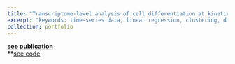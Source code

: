 ```yaml
---
title: "Transcriptome-level analysis of cell differentiation at kinetic high-resolution"
excerpt: "keywords: time-series data, linear regression, clustering, dimension reduction<br/><img src='/images/microarray1.png'>"
collection: portfolio
---
```


**[see publication](https://www.biorxiv.org/content/10.1101/2022.05.13.491791v1.full.pdf+html)**<br> 
**[see code](https://github.com/burt-sysbio/CD4_timecourse_transcriptomics) <br> 
